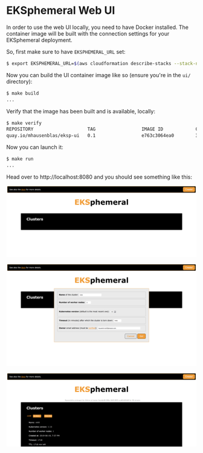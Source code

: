 # EKSphemeral Web UI

In order to use the web UI locally, you need to have Docker installed.
The container image will be built with the connection settings for your
EKSphemeral deployment.

So, first make sure to have `EKSPHEMERAL_URL` set:

```sh
$ export EKSPHEMERAL_URL=$(aws cloudformation describe-stacks --stack-name eksp | jq '.Stacks[].Outputs[] | select(.OutputKey=="EKSphemeralAPIEndpoint").OutputValue' -r)
```

Now you can build the UI container image like so (ensure you're in the `ui/` directory):

```sh
$ make build
...
```

Verify that the image has been built and is available, locally:

```sh
$ make verify
REPOSITORY                    TAG                 IMAGE ID            CREATED             SIZE
quay.io/mhausenblas/eksp-ui   0.1                 e763c3064ea0        3 hours ago         174MB
```

Now you can launch it:

```sh
$ make run
...
```

Head over to http://localhost:8080 and you should see something like this:

![EKSphemeral UI start](../img/screen-shot-2019-06-18-ui.png)

![EKSphemeral UI cluster create](../img/screen-shot-2019-06-19-ui-cluster-create.png)

![EKSphemeral UI prolonging lifetime](../img/screen-shot-2019-06-19-ui-cluster-prolong.png)

